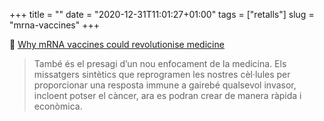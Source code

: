 +++
title = ""
date = "2020-12-31T11:01:27+01:00"
tags = ["retalls"]
slug = "mrna-vaccines"
+++

📎 [Why mRNA vaccines could revolutionise medicine](http://www.rationaloptimist.com/blog/mrna-vaccines-could-revolutionise-medicine/)

> També és el presagi d’un nou enfocament de la medicina. Els missatgers sintètics que reprogramen les nostres cèl·lules per proporcionar una resposta immune a gairebé qualsevol invasor, incloent potser el càncer, ara es podran crear de manera ràpida i econòmica.